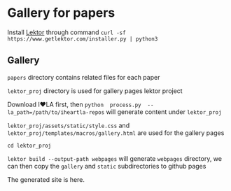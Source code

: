 # Gallery for papers

Install [Lektor](https://www.getlektor.com/downloads/) through command ```curl -sf https://www.getlektor.com/installer.py | python3```

## Gallery

```papers``` directory contains related files for each paper

```lektor_proj``` directory is used for gallery pages lektor project

Download I❤️LA first, then ```python  process.py  --la_path=/path/to/iheartla-repos``` will generate content under ```lektor_proj```

```lektor_proj/assets/static/style.css``` and ```lektor_proj/templates/macros/gallery.html``` are used for the gallery pages


```cd lektor_proj```

```lektor build --output-path webpages``` will generate ```webpages``` directory, we can then copy the ```gallery``` and ```static``` subdirectories to github pages

The generated site is here.
